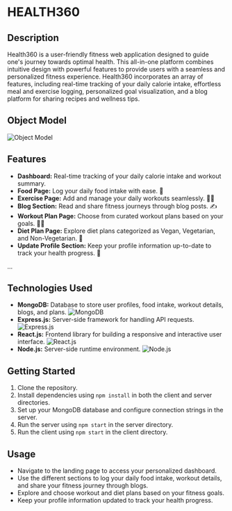 # HEALTH360

## Description
Health360 is a user-friendly fitness web application designed to guide one's journey towards optimal health. This all-in-one platform combines intuitive design with powerful features to provide users with a seamless and personalized fitness experience. Health360 incorporates an array of features, including real-time tracking of your daily calorie intake, effortless meal and exercise logging, personalized goal visualization, and a blog platform for sharing recipes and wellness tips.

## Object Model

![Object Model](https://github.com/info-6150-fall-2023/final-project-flexbox-forces/blob/main/Health360%20ObjectModel.jpg)


## Features

- **Dashboard:** Real-time tracking of your daily calorie intake and workout summary.
- **Food Page:** Log your daily food intake with ease. 🍏
- **Exercise Page:** Add and manage your daily workouts seamlessly. 🏋️‍♂️
- **Blog Section:** Read and share fitness journeys through blog posts. ✍️
- **Workout Plan Page:** Choose from curated workout plans based on your goals. 🏃‍♀️
- **Diet Plan Page:** Explore diet plans categorized as Vegan, Vegetarian, and Non-Vegetarian. 🥗
- **Update Profile Section:** Keep your profile information up-to-date to track your health progress. 🔄

...


## Technologies Used

- **MongoDB:** Database to store user profiles, food intake, workout details, blogs, and plans. ![MongoDB](https://img.shields.io/badge/-MongoDB-green?style=for-the-badge&logo=mongodb)
- **Express.js:** Server-side framework for handling API requests. ![Express.js](https://img.shields.io/badge/-Express.js-orange?style=for-the-badge&logo=express)
- **React.js:** Frontend library for building a responsive and interactive user interface. ![React.js](https://img.shields.io/badge/-React.js-blue?style=for-the-badge&logo=react)
- **Node.js:** Server-side runtime environment. ![Node.js](https://img.shields.io/badge/-Node.js-green?style=for-the-badge&logo=node.js)

## Getting Started

1. Clone the repository.
2. Install dependencies using `npm install` in both the client and server directories.
3. Set up your MongoDB database and configure connection strings in the server.
4. Run the server using `npm start` in the server directory.
5. Run the client using `npm start` in the client directory.

## Usage

- Navigate to the landing page to access your personalized dashboard.
- Use the different sections to log your daily food intake, workout details, and share your fitness journey through blogs.
- Explore and choose workout and diet plans based on your fitness goals.
- Keep your profile information updated to track your health progress.
